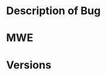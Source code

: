 # Description of Bug
<!-- Add a brief description of the bug and the expected behaviour -->

# MWE
<!-- Add a minimal (not) working example of how to reproduce the bug -->

# Versions
<!-- List your version of OS, Python, hmf and any other relevant libraries/programs -->
